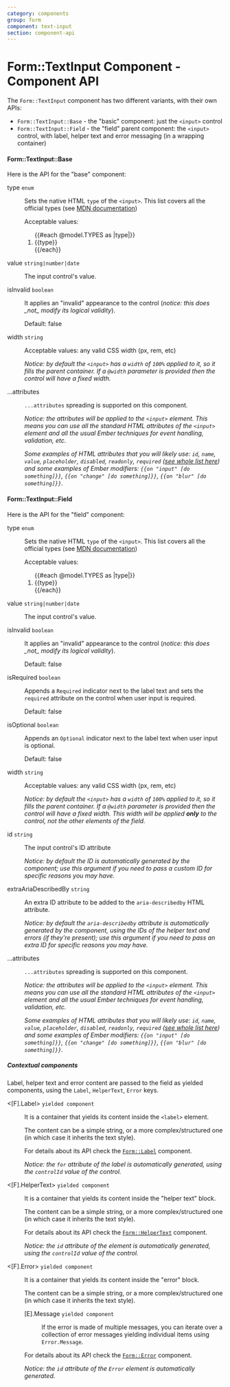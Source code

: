 ```yaml
---
category: components
group: form
component: text-input
section: component-api
---
```


# Form::TextInput Component - Component API

The `Form::TextInput` component has two different variants, with their own APIs:

*   `Form::TextInput::Base` - the "basic" component: just the `<input>` control
*   `Form::TextInput::Field` - the "field" parent component: the `<input>` control, with label, helper text and error messaging (in a wrapping container)

#### Form::TextInput::Base

Here is the API for the "base" component:

<dl class="dummy-component-props" aria-labelledby="component-api-form-text-input-base"><dt>type <code>enum</code></dt><dd><p>Sets the native HTML <code class="dummy-code">type</code> of the <code class="dummy-code">&lt;input&gt;</code>. This list covers all the official types (see <a href="https://developer.mozilla.org/en-US/docs/Web/HTML/Element/input" target="_blank" rel="noopener noreferrer">MDN documentation</a>)</p><p>Acceptable values:</p><ol>{{#each @model.TYPES as |type|}}<li class="{{if" (eq="" type="" "text")="" "default"}}="">{{type}}</li>{{/each}}</ol></dd><dt>value <code>string|number|date</code></dt><dd><p>The input control's value.</p></dd><dt>isInvalid <code>boolean</code></dt><dd><p>It applies an "invalid" appearance to the control (<em>notice: this does _not_ modify its logical validity</em>).</p><p>Default: <span class="default">false</span></p></dd><dt>width <code>string</code></dt><dd><p>Acceptable values: any valid CSS width (px, rem, etc)</p><p><em>Notice: by default the <code class="dummy-code">&lt;input&gt;</code> has a <code class="dummy-code">width</code> of <code class="dummy-code">100%</code> applied to it, so it fills the parent container. If a <code class="dummy-code">@width</code> parameter is provided then the control will have a fixed width.</em></p></dd><dt>...attributes</dt><dd><p><code class="dummy-code">...attributes</code> spreading is supported on this component.</p><p><em>Notice: the attributes will be applied to the <code class="dummy-code">&lt;input&gt;</code> element. This means you can use all the standard HTML attributes of the <code class="dummy-code">&lt;input&gt;</code> element and all the usual Ember techniques for event handling, validation, etc.</em></p><p><em>Some examples of HTML attributes that you will likely use: <code class="dummy-code">id</code>, <code class="dummy-code">name</code>, <code class="dummy-code">value</code>, <code class="dummy-code">placeholder</code>, <code class="dummy-code">disabled</code>, <code class="dummy-code">readonly</code>, <code class="dummy-code">required</code> (<a href="https://developer.mozilla.org/en-US/docs/Web/HTML/Element/input#attributes" rel="noopener noreferrer">see whole list here</a>) and some examples of Ember modifiers: <code class="dummy-code">{{on "input" [do something]}}</code>, <code class="dummy-code">{{on "change" [do something]}}</code>, <code class="dummy-code">{{on "blur" [do something]}}</code>.</em></p></dd></dl>

#### Form::TextInput::Field

Here is the API for the "field" component:

<dl class="dummy-component-props" aria-labelledby="component-api-form-text-input-field"><dt>type <code>enum</code></dt><dd><p>Sets the native HTML <code class="dummy-code">type</code> of the <code class="dummy-code">&lt;input&gt;</code>. This list covers all the official types (see <a href="https://developer.mozilla.org/en-US/docs/Web/HTML/Element/input" target="_blank" rel="noopener noreferrer">MDN documentation</a>)</p><p>Acceptable values:</p><ol>{{#each @model.TYPES as |type|}}<li class="{{if" (eq="" type="" "text")="" "default"}}="">{{type}}</li>{{/each}}</ol></dd><dt>value <code>string|number|date</code></dt><dd><p>The input control's value.</p></dd><dt>isInvalid <code>boolean</code></dt><dd><p>It applies an "invalid" appearance to the control (<em>notice: this does _not_ modify its logical validity</em>).</p><p>Default: <span class="default">false</span></p></dd><dt>isRequired <code>boolean</code></dt><dd><p>Appends a <code class="dummy-code">Required</code> indicator next to the label text and sets the <code class="dummy-code">required</code> attribute on the control when user input is required.</p><p>Default: <span class="default">false</span></p></dd><dt>isOptional <code>boolean</code></dt><dd><p>Appends an <code class="dummy-code">Optional</code> indicator next to the label text when user input is optional.</p><p>Default: <span class="default">false</span></p></dd><dt>width <code>string</code></dt><dd><p>Acceptable values: any valid CSS width (px, rem, etc)</p><p><em>Notice: by default the <code class="dummy-code">&lt;input&gt;</code> has a <code class="dummy-code">width</code> of <code class="dummy-code">100%</code> applied to it, so it fills the parent container. If a <code class="dummy-code">@width</code> parameter is provided then the control will have a fixed width. This width will be applied <strong>only</strong> to the control, not the other elements of the field.</em></p></dd><dt>id <code>string</code></dt><dd><p>The input control's ID attribute</p><p><em>Notice: by default the ID is automatically generated by the component; use this argument if you need to pass a custom ID for specific reasons you may have.</em></p></dd><dt>extraAriaDescribedBy <code>string</code></dt><dd><p>An extra ID attribute to be added to the <code class="dummy-code">aria-describedby</code> HTML attribute.</p><p><em>Notice: by default the <code class="dummy-code">aria-describedby</code> attribute is automatically generated by the component, using the IDs of the helper text and errors (if they're present); use this argument if you need to pass an extra ID for specific reasons you may have.</em></p></dd><dt>...attributes</dt><dd><p><code class="dummy-code">...attributes</code> spreading is supported on this component.</p><p><em>Notice: the attributes will be applied to the <code class="dummy-code">&lt;input&gt;</code> element. This means you can use all the standard HTML attributes of the <code class="dummy-code">&lt;input&gt;</code> element and all the usual Ember techniques for event handling, validation, etc.</em></p><p><em>Some examples of HTML attributes that you will likely use: <code class="dummy-code">id</code>, <code class="dummy-code">name</code>, <code class="dummy-code">value</code>, <code class="dummy-code">placeholder</code>, <code class="dummy-code">disabled</code>, <code class="dummy-code">readonly</code>, <code class="dummy-code">required</code> (<a href="https://developer.mozilla.org/en-US/docs/Web/HTML/Element/input#attributes" rel="noopener noreferrer">see whole list here</a>) and some examples of Ember modifiers: <code class="dummy-code">{{on "input" [do something]}}</code>, <code class="dummy-code">{{on "change" [do something]}}</code>, <code class="dummy-code">{{on "blur" [do something]}}</code>.</em></p></dd></dl>

##### Contextual components

Label, helper text and error content are passed to the field as yielded components, using the `Label`, `HelperText`, `Error` keys.

<dl class="dummy-component-props" aria-labelledby="component-api-form-text-input-field-contextual-components"><dt>&lt;[F].Label&gt; <code>yielded component</code></dt><dd><p>It is a container that yields its content inside the <code class="dummy-code">&lt;label&gt;</code> element.</p><p>The content can be a simple string, or a more complex/structured one (in which case it inherits the text style).</p><p>For details about its API check the <a href="/components/form/base-elements/01_overview/"><code class="dummy-code">Form::Label</code></a> component.</p><p><em>Notice: the <code class="dummy-code">for</code> attribute of the label is automatically generated, using the <code class="dummy-code">controlId</code> value of the control.</em></p></dd><dt>&lt;[F].HelperText&gt; <code>yielded component</code></dt><dd><p>It is a container that yields its content inside the "helper text" block.</p><p>The content can be a simple string, or a more complex/structured one (in which case it inherits the text style).</p><p>For details about its API check the <a href="/components/form/base-elements/01_overview/"><code class="dummy-code">Form::HelperText</code></a> component.</p><p><em>Notice: the <code class="dummy-code">id</code> attribute of the element is automatically generated, using the <code class="dummy-code">controlId</code> value of the control.</em></p></dd><dt>&lt;[F].Error&gt; <code>yielded component</code></dt><dd><p>It is a container that yields its content inside the "error" block.</p><p>The content can be a simple string, or a more complex/structured one (in which case it inherits the text style).</p><dl class="dummy-component-props"><dt>[E].Message <code>yielded component</code></dt><dd><p>If the error is made of multiple messages, you can iterate over a collection of error messages yielding individual items using <code class="dummy-code">Error.Message</code>.</p></dd></dl><p>For details about its API check the <a href="/components/form/base-elements/01_overview/"><code class="dummy-code">Form::Error</code></a> component.</p><p><em>Notice: the <code class="dummy-code">id</code> attribute of the <code class="dummy-code">Error</code> element is automatically generated.</em></p></dd></dl>